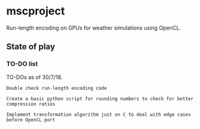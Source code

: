 # mscproject
Run-length encoding on GPUs for weather simulations using OpenCL.

## State of play

### TO-DO list
TO-DOs as of 30/7/18.

```
Double check run-length encoding code
```
```
Create a basic python script for rounding numbers to check for better compression ratios
```
```
Implement transformation algorithm just on C to deal with edge cases before OpenCL port
```
